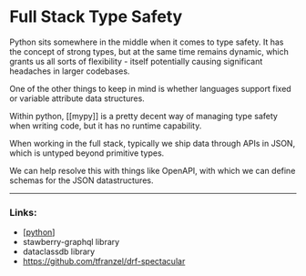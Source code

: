 # Full Stack Type Safety

Python sits somewhere in the middle when it comes to type safety. It has the
concept of strong types, but at the same time remains dynamic, which grants
us all sorts of flexibility - itself potentially causing significant
headaches in larger codebases.

One of the other things to keep in mind is whether languages support fixed or
variable attribute data structures.

Within python, [[mypy]] is a pretty decent way of managing type safety when
writing code, but it has no runtime capability.

When working in the full stack, typically we ship data through APIs in JSON,
which is untyped beyond primitive types.

We can help resolve this with things like OpenAPI, with which we can define
schemas for the JSON datastructures.

___

### Links:
- [[python]]
- stawberry-graphql library
- dataclassdb library
- https://github.com/tfranzel/drf-spectacular


[//begin]: # "Autogenerated link references for markdown compatibility"
[python]: python "Python"
[//end]: # "Autogenerated link references"